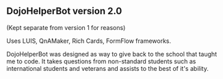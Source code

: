 ## DojoHelperBot version 2.0

(Kept separate from version 1 for reasons)

Uses LUIS, QnAMaker, Rich Cards, FormFlow frameworks.

DojoHelperBot was designed as way to give back to the school that taught me to code. It takes questions from non-standard students such as international students and veterans and assists to the best of it's ability. 
